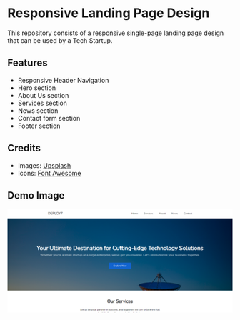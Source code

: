 # Responsive Landing Page Design

This repository consists of a responsive single-page landing page design that can be used by a Tech Startup.

## Features

 - Responsive Header Navigation
 - Hero section
 - About Us section
 - Services section
 - News section
 - Contact form section
 - Footer section

## Credits

 - Images: [Upsplash](https://unsplash.com/)
 - Icons: [Font Awesome](https://fontawesome.com/)

## Demo Image

![Responsive Single Page Landing Page Design for Tech Startup](https://raw.githubusercontent.com/bathrivijay05/PRODIGY_WD_01/main/screenshot.png)

